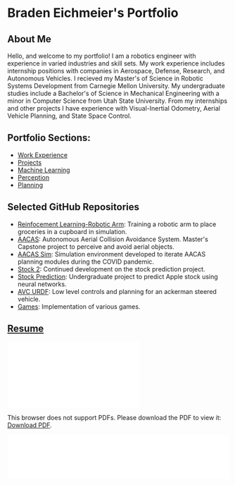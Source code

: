 # Braden Eichmeier's Portfolio

## About Me

Hello, and welcome to my portfolio! I am a robotics engineer with experience in varied industries and skill sets. My work experience includes internship positions with companies in Aerospace, Defense, Research, and Autonomous Vehicles. I recieved my Master's of Science in Robotic Systems Development from Carnegie Mellon University. My undergraduate studies include a Bachelor's of Science in Mechanical Engineering with a minor in Computer Science from Utah State University. From my internships and other projects I have experience with Visual-Inertial Odometry, Aerial Vehicle Planning, and State Space Control.

## Portfolio Sections:

* [Work Experience](./work)
* [Projects](./integrated_projects)
* [Machine Learning](./learning)
* [Perception](./perception)
* [Planning](./planning)

## Selected GitHub Repositories

* [Reinfocement Learning-Robotic Arm](https://github.com/eichmeierbr/robo_autonomy_project): Training a robotic arm to place groceries in a cupboard in simulation.
* [AACAS](https://github.com/eichmeierbr/aacas): Autonomous Aerial Collision Avoidance System. Master's Capstone project to perceive and avoid aerial objects.
* [AACAS Sim](https://github.com/eichmeierbr/aacas_sim): Simulation environment developed to iterate AACAS planning modules during the COVID pandemic.
* [Stock 2](https://github.com/eichmeierbr/stock2): Continued development on the stock prediction project.
* [Stock Prediction](https://github.com/eichmeierbr/stockPrediction): Undergraduate project to predict Apple stock using neural networks.
* [AVC URDF](https://github.com/eichmeierbr/avc_urdf): Low level controls and planning for an ackerman steered vehicle.
* [Games](https://github.com/eichmeierbr/games): Implementation of various games.


## [Resume](./Braden_Eichmeier_Resume.pdf)

<object data="Braden_Eichmeier_Resume.pdf" type="application/pdf" width="700px" height="700px">
    <embed src="Braden_Eichmeier_Resume.pdf">
        <p>This browser does not support PDFs. Please download the PDF to view it: <a href="Braden_Eichmeier_Resume.pdf">Download PDF</a>.</p>
    </embed>
</object>



<iframe src="./integrated_projects/readme.md" width="100%" height="100" frameborder="0"></iframe>

